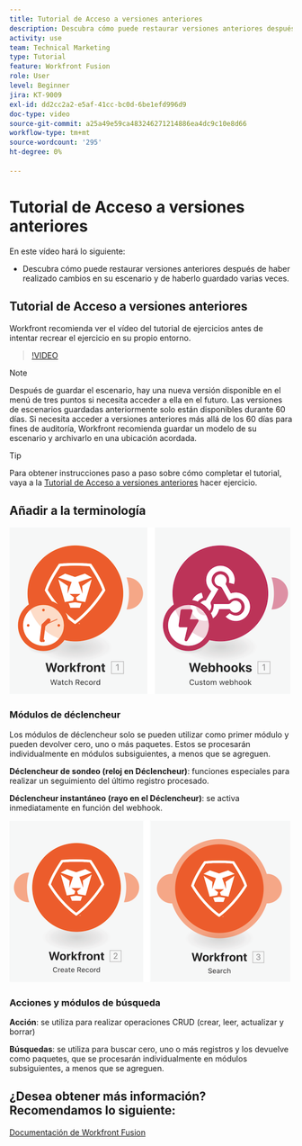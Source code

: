 ```yaml
---
title: Tutorial de Acceso a versiones anteriores
description: Descubra cómo puede restaurar versiones anteriores después de haber realizado cambios en su escenario y haberlos guardado en [!DNL Adobe Workfront Fusion].
activity: use
team: Technical Marketing
type: Tutorial
feature: Workfront Fusion
role: User
level: Beginner
jira: KT-9009
exl-id: dd2cc2a2-e5af-41cc-bc0d-6be1efd996d9
doc-type: video
source-git-commit: a25a49e59ca483246271214886ea4dc9c10e8d66
workflow-type: tm+mt
source-wordcount: '295'
ht-degree: 0%

---
```


# Tutorial de Acceso a versiones anteriores

En este vídeo hará lo siguiente:

* Descubra cómo puede restaurar versiones anteriores después de haber realizado cambios en su escenario y de haberlo guardado varias veces.

## Tutorial de Acceso a versiones anteriores

Workfront recomienda ver el vídeo del tutorial de ejercicios antes de intentar recrear el ejercicio en su propio entorno.

>[!VIDEO](https://video.tv.adobe.com/v/335268/?quality=12&learn=on)

>[!NOTE]
>
>Después de guardar el escenario, hay una nueva versión disponible en el menú de tres puntos si necesita acceder a ella en el futuro. Las versiones de escenarios guardadas anteriormente solo están disponibles durante 60 días. Si necesita acceder a versiones anteriores más allá de los 60 días para fines de auditoría, Workfront recomienda guardar un modelo de su escenario y archivarlo en una ubicación acordada.

>[!TIP]
>
>Para obtener instrucciones paso a paso sobre cómo completar el tutorial, vaya a la [Tutorial de Acceso a versiones anteriores](https://experienceleague.adobe.com/docs/workfront-learn/tutorials-workfront/fusion/exercises/access-previous-versions.html?lang=en) hacer ejercicio.

## Añadir a la terminología

![Imagen de un registro de reloj y un módulo de gancho web personalizado](assets/understand-the-basics-3.png)

### Módulos de déclencheur

Los módulos de déclencheur solo se pueden utilizar como primer módulo y pueden devolver cero, uno o más paquetes. Estos se procesarán individualmente en módulos subsiguientes, a menos que se agreguen.

**Déclencheur de sondeo (reloj en Déclencheur)**: funciones especiales para realizar un seguimiento del último registro procesado.

**Déclencheur instantáneo (rayo en el Déclencheur)**: se activa inmediatamente en función del webhook.

![Imagen de un registro de creación y un módulo de búsqueda](assets/understand-the-basics-4.png)

### Acciones y módulos de búsqueda

**Acción**: se utiliza para realizar operaciones CRUD (crear, leer, actualizar y borrar)

**Búsquedas**: se utiliza para buscar cero, uno o más registros y los devuelve como paquetes, que se procesarán individualmente en módulos subsiguientes, a menos que se agreguen.

## ¿Desea obtener más información? Recomendamos lo siguiente:

[Documentación de Workfront Fusion](https://experienceleague.adobe.com/docs/workfront/using/adobe-workfront-fusion/workfront-fusion-2.html?lang=en)
